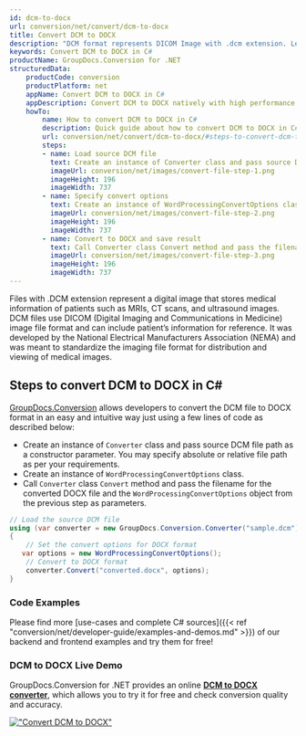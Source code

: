 ```yaml
---
id: dcm-to-docx
url: conversion/net/convert/dcm-to-docx
title: Convert DCM to DOCX
description: "DCM format represents DICOM Image with .dcm extension. Learn how to convert DCM to DOCX file programmatically in C# language using GroupDocs.Conversion for .NET library."
keywords: Convert DCM to DOCX in C#
productName: GroupDocs.Conversion for .NET
structuredData:
    productCode: conversion
    productPlatform: net
    appName: Convert DCM to DOCX in C#
    appDescription: Convert DCM to DOCX natively with high performance using C# language and server side GroupDocs.Conversion for .NET APIs, without the use of any software like Microsoft or Open Office.
    howTo:
        name: How to convert DCM to DOCX in C# 
        description: Quick guide about how to convert DCM to DOCX in C# with high performance and accuracy.
        url: conversion/net/convert/dcm-to-docx/#steps-to-convert-dcm-to-docx-in-c
        steps:
        - name: Load source DCM file 
          text: Create an instance of Converter class and pass source DCM file path as a constructor parameter. You may specify absolute or relative file path as per your requirements. 
          imageUrl: conversion/net/images/convert-file-step-1.png
          imageHeight: 196
          imageWidth: 737
        - name: Specify convert options 
          text: Create an instance of WordProcessingConvertOptions class.
          imageUrl: conversion/net/images/convert-file-step-2.png
          imageHeight: 196
          imageWidth: 737
        - name: Convert to DOCX and save result 
          text: Call Converter class Convert method and pass the filename for the converted HTML file and the WordProcessingConvertOptions object from the previous step as parameters.
          imageUrl: conversion/net/images/convert-file-step-3.png
          imageHeight: 196
          imageWidth: 737
---
```


Files with .DCM extension represent a digital image that stores medical information of patients such as MRIs, CT scans, and ultrasound images. DCM files use DICOM (Digital Imaging and Communications in Medicine) image file format and can include patient’s information for reference. It was developed by the National Electrical Manufacturers Association (NEMA) and was meant to standardize the imaging file format for distribution and viewing of medical images.

## Steps to convert DCM to DOCX in C#

[GroupDocs.Conversion](https://products.groupdocs.com/conversion/net) allows developers to convert the DCM file to DOCX format in an easy and intuitive way just using a few lines of code as described below:

* Create an instance of `Converter` class and pass source DCM file path as a constructor parameter. You may specify absolute or relative file path as per your requirements. 
* Create an instance of `WordProcessingConvertOptions` class.
* Call `Converter` class `Convert` method and pass the filename for the converted DOCX file and the `WordProcessingConvertOptions` object from the previous step as parameters.

```csharp
// Load the source DCM file
using (var converter = new GroupDocs.Conversion.Converter("sample.dcm"))
{
    // Set the convert options for DOCX format
   var options = new WordProcessingConvertOptions();
    // Convert to DOCX format
    converter.Convert("converted.docx", options);
}
```

### Code Examples

Please find more [use-cases and complete C# sources]({{< ref "conversion/net/developer-guide/examples-and-demos.md" >}}) of our backend and frontend examples and try them for free!

### DCM to DOCX Live Demo

GroupDocs.Conversion for .NET provides an online [**DCM to DOCX converter**](https://products.groupdocs.app/conversion/dcm-to-docx), which allows you to try it for free and check conversion quality and accuracy.

[!["Convert DCM to DOCX"](conversion/net/images/convert-to-docx/convert-dcm-to-docx.png)](https://products.groupdocs.app/conversion/dcm-to-docx)